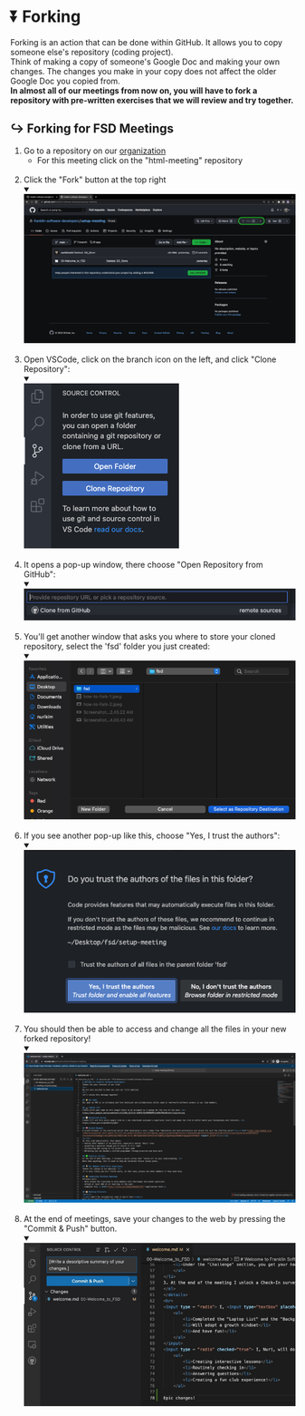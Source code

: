 # ⏬ **Forking**
Forking is an action that can be done within GitHub. It allows you to copy someone else's repository (coding project).<br>
Think of making a copy of someone's Google Doc and making your own changes. The changes you make in your copy does not affect the older Google Doc you copied from.<br>
<strong>In almost all of our meetings from now on, you will have to fork a repository with pre-written exercises that we will review and try together.</strong>

## ↪ **Forking for FSD Meetings**
<ol>
    <li>Go to a repository on our <a href ="https://github.com/franklin-software-developers">organization</a>
        <ul style="list-style-type: circle">
            <li>For this meeting click on the "html-meeting" repository</li>
        </ul>
    </li>
    <br>
    <li>Click the "Fork" button at the top right
        <details open="true">
            <summary></summary>
            <img src="images/how-to-fork-0.jpeg">
        </details>
    </li>
    <br>
    <li>
        Open VSCode, click on the branch icon on the left, and click "Clone Repository":<br>
        <details open="true">
            <summary></summary>
            <img src="images/how-to-fork-1.jpeg">
        </details>
    </li>
    <br>
    <li>
        It opens a pop-up window, there choose "Open Repository from GitHub":
        <details open="true">
            <summary></summary>
            <img src="images/how-to-fork-2.jpeg">
        </details>
    </li>
    <br>
    <li>
        You'll get another window that asks you where to store your cloned repository, select the 'fsd' folder you just created:
        <details open="true">
            <summary></summary>
            <img src="images/how-to-fork-3.jpeg">
        </details>
    </li>
    <br>
    <li>
        If you see another pop-up like this, choose "Yes, I trust the authors":
        <details open="true">
            <summary></summary>
            <img src="images/how-to-fork-4.jpeg">
        </details>
    </li>
    <br>
    <li>
        You should then be able to access and change all the files in your new forked repository!
        <details open="true">
            <summary></summary>
            <img  src="images/how-to-fork-5.jpeg">
        </details>
    </li>
    <br>
    <li>
        At the end of meetings, save your changes to the web by pressing the "Commit & Push" button.
        <details open="true">
            <summary></summary>
            <img src="images/how-to-fork-6.jpeg">
        </details>
    </li>
</ol>